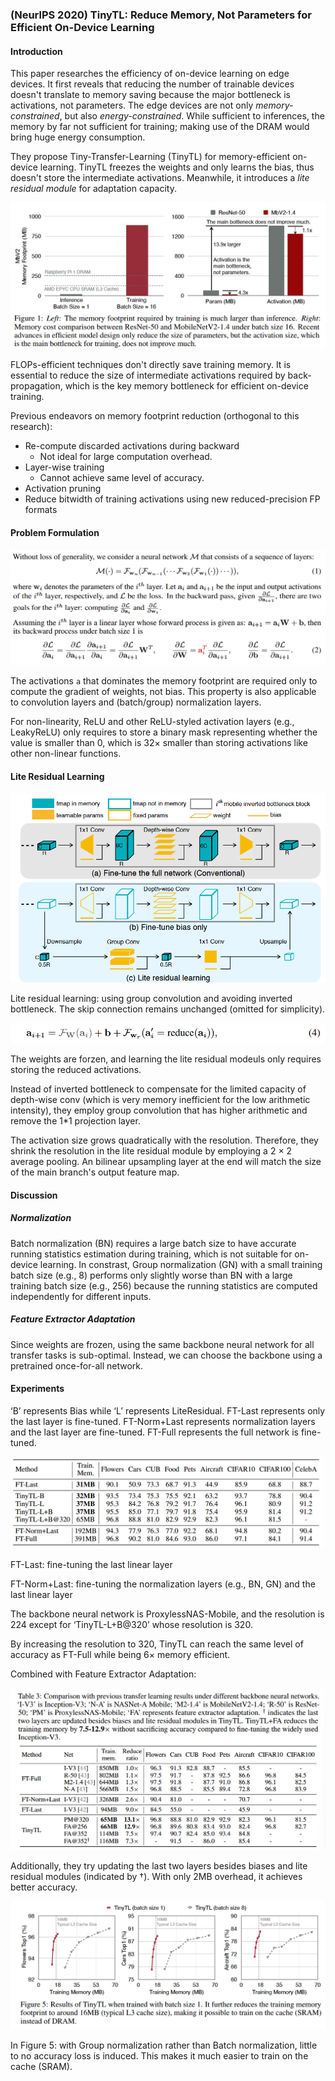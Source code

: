 ### (NeurlPS 2020) TinyTL: Reduce Memory, Not Parameters for Efficient On-Device Learning

#### Introduction

This paper researches the efficiency of on-device learning on edge devices. It first reveals that reducing the number of trainable devices doesn't translate to memory saving because the major bottleneck is activations, not parameters. The edge devices are not only *memory-constrained*, but also *energy-constrained*. While sufficient to inferences, the memory by far not sufficient for training; making use of the DRAM would bring huge energy consumption.

They propose Tiny-Transfer-Learning (TinyTL) for memory-efficient on-device learning. TinyTL freezes the weights and only learns the bias, thus doesn't store the intermediate activations. Meanwhile, it introduces a *lite residual module* for adaptation capacity.

![image-20241011151832457](./assets/image-20241011151832457.png)

FLOPs-efficient techniques don't directly save training memory. It is essential to reduce the size of intermediate activations required by back-propagation, which is the key memory bottleneck for efficient on-device training.

Previous endeavors on memory footprint reduction (orthogonal to this research):

- Re-compute discarded activations during backward
  - Not ideal for large computation overhead.
- Layer-wise training
  - Cannot achieve same level of accuracy.
- Activation pruning
- Reduce bitwidth of training activations using new reduced-precision FP formats

#### Problem Formulation

![image-20241011153003965](./assets/image-20241011153003965.png)

The activations `a` that dominates the memory footprint are required only to compute the gradient of weights, not bias. This property is also applicable to convolution layers and (batch/group) normalization layers.

For non-linearity, ReLU and other ReLU-styled activation layers (e.g., LeakyReLU) only requires to store a binary mask representing whether the value is smaller than 0, which is 32× smaller than storing activations like other non-linear functions.

#### Lite Residual Learning

![image-20241011153421460](./assets/image-20241011153421460.png)

Lite residual learning: using group convolution and avoiding inverted bottleneck. The skip connection remains unchanged (omitted for simplicity).

![image-20241011153717592](./assets/image-20241011153717592.png)

The weights are forzen, and learning the lite residual modeuls only requires storing the reduced activations.

Instead of inverted bottleneck to compensate for the limited capacity of depth-wise conv (which is very memory inefficient for the low arithmetic intensity), they employ group convolution that has higher arithmetic and remove the 1*1 projection layer.

The activation size grows quadratically with the resolution. Therefore, they shrink the resolution in the lite residual module by employing a 2 × 2 average pooling. An bilinear upsampling layer at the end will match the size of the main branch's output feature map.

#### Discussion

##### Normalization

Batch normalization (BN) requires a large batch size to have accurate running statistics estimation during training, which is not suitable for on-device learning. In constrast, Group normalization (GN) with a small training batch size (e.g., 8) performs only slightly worse than BN with a large training batch size (e.g., 256) because the running statistics are computed independently for different inputs.

##### Feature Extractor Adaptation

Since weights are frozen, using the same backbone neural network for all transfer tasks is sub-optimal. Instead, we can choose the backbone using a pretrained once-for-all network.

#### Experiments

‘B’ represents Bias while ‘L’ represents LiteResidual. FT-Last represents only the last layer is fine-tuned. FT-Norm+Last represents normalization layers and the last layer are fine-tuned. FT-Full represents the full network is fine-tuned.

![image-20241011160550248](./assets/image-20241011160550248.png)

FT-Last: fine-tuning the last linear layer

FT-Norm+Last: fine-tuning the normalization layers (e.g., BN, GN) and the last linear layer

The backbone neural network is ProxylessNAS-Mobile, and the resolution is 224 except for ‘TinyTL-L+B@320’ whose resolution is 320.

By increasing the resolution to 320, TinyTL can reach the same level of accuracy as FT-Full while being 6× memory efficient.

Combined with Feature Extractor Adaptation:

![image-20241011164820646](./assets/image-20241011164820646.png)

Additionally, they try updating the last two layers besides biases and lite residual modules (indicated by †). With only 2MB overhead, it achieves better accuracy.

![image-20241011165346714](./assets/image-20241011165346714.png)

In Figure 5: with Group normalization rather than Batch normalization, little to no accuracy loss is induced. This makes it much easier to train on the cache (SRAM).